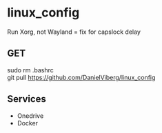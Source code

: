 # linux_config

Run Xorg, not Wayland = fix for capslock delay

## GET
sudo rm .bashrc\
git pull https://github.com/DanielViberg/linux_config

## Services
- Onedrive
- Docker
